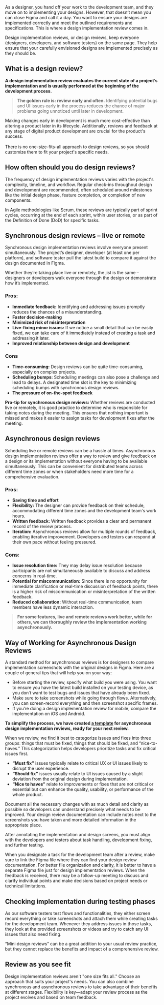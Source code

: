 As a designer, you hand off your work to the development team, and they move on to implementing your designs. However, that doesn’t mean you can close Figma and call it a day. You want to ensure your designs are implemented correctly and meet the outlined requirements and specifications. This is where a design implementation review comes in. 

Design implementation reviews, or design reviews, keep everyone (designers, developers, and software testers) on the same page. They help ensure that your carefully envisioned designs are implemented precisely as they should be.


## What is a design review?

**A design implementation review evaluates the current state of a project’s implementation and is usually performed at the beginning of the development process.**


> **The golden rule is: review early and often.** Identifying potential bugs and UI issues early in the process reduces the chance of major problems going unnoticed until later in development. 

Making changes early in development is much more cost-effective than altering a product later in its lifecycle. Additionally, reviews and feedback at any stage of digital product development are crucial for the product's success. \
 \
There is no one-size-fits-all approach to design reviews, so you should customize them to fit your project's specific needs.


## How often should you do design reviews?

The frequency of design implementation reviews varies with the project's complexity, timeline, and workflow. Regular check-ins throughout design and development are recommended, often scheduled around milestones like the initial design phase, feature completion, or completion of new components. 

In Agile methodologies like Scrum, these reviews are typically part of sprint cycles, occurring at the end of each sprint, within user stories, or as part of the Definition of Done (DoD) for specific tasks.


## Synchronous design reviews – live or remote

Synchronous design implementation reviews involve everyone present simultaneously. The project’s designer, developer (at least one per platform), and software tester pull the latest build to compare it against the design documented in Figma. 

Whether they’re taking place live or remotely, the jist is the same – designers or developers walk everyone through the design or demonstrate how it’s implemented. 


### Pros:

* **Immediate feedback:** Identifying and addressing issues promptly reduces the chances of a misunderstanding.
* **Faster decision-making**
* **Minimized risk of misinterpretation**
* **Live-fixing minor issues:** If we notice a small detail that can be easily fixed, we can take care of it immediately instead of creating a task and addressing it later.
* **Improved relationship between design and development**


### Cons

* **Time-consuming:** Design reviews can be quite time-consuming, especially on complex projects.
* **Scheduling bumps:** Scheduling meetings can also pose a challenge and lead to delays. A designated time slot is the key to minimizing scheduling bumps with synchronous design reviews.
* **The pressure of on-the-spot feedback**

**Pro-tip for synchronous design reviews:** Whether reviews are conducted live or remotely, it is good practice to determine who is responsible for taking notes during the meeting. This ensures that nothing important is missed and makes it easier to assign tasks for development fixes after the meeting.


## Asynchronous design reviews

Scheduling live or remote reviews can be a hassle at times. Asynchronous design implementation reviews offer a way to review and give feedback on a design or its implementation without everyone having to be available simultaneously. This can be convenient for distributed teams across different time zones or when stakeholders need more time for a comprehensive evaluation.


### Pros:

* **Saving time and effort**
* **Flexibility:** The designer can provide feedback on their schedule, accommodating different time zones and the development team's work hours.
* **Written feedback:** Written feedback provides a clear and permanent record of the review process. 
* **Iteration:** Asynchronous reviews allow for multiple rounds of feedback, enabling iterative improvement. Developers and testers can respond at their own pace without feeling pressured.


### Cons:

* **Issue resolution time:** They may delay issue resolution because participants are not simultaneously available to discuss and address concerns in real-time.
* **Potential for miscommunication:** Since there is no opportunity for immediate clarification or real-time discussion of feedback points, there is a higher risk of miscommunication or misinterpretation of the written feedback.
* **Reduced collaboration:** Without real-time communication, team members have less dynamic interaction.

> **For some features, live and remote reviews work better, while for others, we can thoroughly review the implementation working asynchronously.**



## Way of Working for Asynchronous Design Reviews

A standard method for asynchronous reviews is for designers to compare implementation screenshots with the original designs in Figma. Here are a couple of general tips that will help you on your way:



* Before starting the review, specify what build you were using. You want to ensure you have the latest build installed on your testing device, as you don’t want to test bugs and issues that have already been fixed. 
* Make sure to take screenshots while going through flows. Alternatively, you can screen-record everything and then screenshot specific frames. 
* If you’re doing a design implementation review for mobile, compare the implementation on iOS and Android.

**To simplify the process, we have created [a template](https://www.figma.com/community/file/989816442007169817/Design-Implementation-review-template) for asynchronous design implementation reviews, ready for your next review.**

When we review, we find it best to categorize issues and fixes into three groups: things that must be fixed, things that should be fixed, and “nice-to-haves.” This categorization helps developers prioritize tasks and fix critical issues first.



* **“Must fix”** issues typically relate to critical UX or UI issues likely to disrupt the user experience.
* **“Should fix”** issues usually relate to UI issues caused by a slight deviation from the original design during implementation.
* **“Nice to haves”** relate to improvements or fixes that are not critical or essential but can enhance the quality, usability, or performance of the whole product.

Document all the necessary changes with as much detail and clarity as possible so developers can understand precisely what needs to be improved. Your design review documentation can include notes next to the screenshots you have taken and more detailed information in the appropriate place.


After annotating the implementation and design screens, you must align with the developers and testers about task handling, development fixing, and further testing. 

When you designate a task for the development team after a review, make sure to link the Figma file where they can find your design review documentation. For better file organization and clarity, it is better to have a separate Figma file just for design implementation reviews. When the feedback is received, there may be a follow-up meeting to discuss and clarify individual points and make decisions based on project needs or technical limitations.


## Checking implementation during testing phases

As our software testers test flows and functionalities, they either screen record everything or take screenshots and attach them while creating tasks for the development team. Whenever they address issues in those tasks, they look at the provided screenshots or videos and try to catch any UI issues that also need fixing.

“Mini design reviews” can be a great addition to your usual review practice, but they cannot replace the benefits and impact of a comprehensive review.


## Review as you see fit

Design implementation reviews aren't "one size fits all." Choose an approach that suits your project's needs. You can also combine synchronous and asynchronous reviews to take advantage of their benefits at different stages. Flexibility is key—adapt your review process as the project evolves and based on team feedback.
